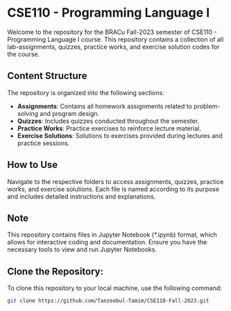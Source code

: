 # CSE110 - Programming Language I

Welcome to the repository for the BRACu Fall-2023 semester of CSE110 - Programming Language I course. This repository contains a collection of all lab-assignments, quizzes, practice works, and exercise solution codes for the course.

## Content Structure

The repository is organized into the following sections:

- **Assignments**: Contains all homework assignments related to problem-solving and program design.
- **Quizzes**: Includes quizzes conducted throughout the semester.
- **Practice Works**: Practice exercises to reinforce lecture material.
- **Exercise Solutions**: Solutions to exercises provided during lectures and practice sessions.

## How to Use

Navigate to the respective folders to access assignments, quizzes, practice works, and exercise solutions. Each file is named according to its purpose and includes detailed instructions and explanations.

## Note

This repository contains files in Jupyter Notebook (*.ipynb) format, which allows for interactive coding and documentation. Ensure you have the necessary tools to view and run Jupyter Notebooks.

## Clone the Repository:

To clone this repository to your local machine, use the following command:

```sh
git clone https://github.com/Tanzeebul-Tamim/CSE110-Fall-2023.git
```
